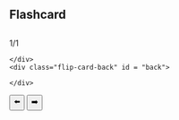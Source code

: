 ## Flashcard

<link rel="stylesheet" href="{{ '/assets/css/flashcard.css?v=' | append: site.github.build_revision | relative_url }}">
<h2 id="set-name"></h2>
<p id="counter">1/1</p>
<div class="flip-card" id="flipcard" name="flipcard">
  <div class="flip-card-inner" id="inner-flipcard" onclick="flipCard()">
    <div class="flip-card-front" id = "front">
      
    </div>
    <div class="flip-card-back" id = "back">

    </div>
  </div>
</div>
<button onclick="backward()">⬅️</button>
<button onclick="forward()">➡️</button>

<button class="answer-btn" style="display: none;" onclick="sendIncorrect()">❌</button>
<button class="answer-btn" style="display: none;" onclick="sendCorrect()">☑️</button>


<script>
  var isLoggedIn = false;

  fetch("https://csa-backend.rohanj.dev/api/login/getYourUser",
    { 
        method: 'POST',  
        headers: {
            'Content-Type': 'application/json'
        },
        body: '{}',
        credentials: 'include'
        }
        ).then(data => {
            if (data.status != 200) {
            window.location.href = "/login"
            data.json().then(console.log)
            } else {
              isLoggedIn = true;
            return data.json()
            }
    })

  var flipped = false
  const flipCard = () => {
    flipped = !flipped
    document.getElementById("inner-flipcard").classList.toggle("flipped")
    if (isLoggedIn) {
      for (b of document.getElementsByClassName("answer-btn")) {
        b.style.display = b.style.display === "none" ? "inline-block" : "none";
      }
    }
  }


  var currentUrl = window.location.href;
  let url = new URL(currentUrl);                                                  
  let urlParams = new URLSearchParams(url.search); 


  const ID = parseInt(urlParams.get('id')); // will be inputted by user later
  if (ID === null || isNaN(ID)) {
    window.location.pathname = "/search.html";
  }
  var flashcards = [];
  var currentFlashcard = 0;

  fetch("https://csa-backend.rohanj.dev/api/flashcard/getFlashcardSet",
    { 
      method: 'POST',  
      headers: {
        'Content-Type': 'application/json'
      },
      credentials: 'include',
      body: JSON.stringify({id: ID})
    }
  ).then(response => {
    response.json().then(data => {
      console.log(data);
      const flashcardSet = data.flashcards;
      flashcards = flashcardSet;
      document.getElementById("set-name").innerHTML = data.meta.name;
      document.getElementById("front").innerHTML = flashcardSet[0].front;
      document.getElementById("back").innerHTML = flashcardSet[0].back;
      document.getElementById("counter").innerHTML = "1/" + flashcardSet.length;

      document.getElementsByName("flipcard")[0].id = flashcardSet[0].id;
      
      flashcardSet.forEach((flashcard, index) => {
        console.log(flashcard);
        console.log(flashcard.front);
      })
    })
  })

  function forward() {
    if (currentFlashcard >= flashcards.length-1) {
      return;
    }
    currentFlashcard++;

    setTimeout(() => {
      document.getElementById("front").innerHTML = flashcards[currentFlashcard].front;
      document.getElementById("back").innerHTML = flashcards[currentFlashcard].back;
      document.getElementById("counter").innerHTML = (currentFlashcard+1) + "/" + flashcards.length;
      console.log(flashcards[currentFlashcard].id);
      document.getElementsByName("flipcard")[0].id = flashcards[currentFlashcard].id;
    }, flipped ? 275 : 0)

    if (flipped) {
      flipCard();
    }
  }

  function backward() {
    if (currentFlashcard <= 0) {
      return;
    }
    currentFlashcard--;

    setTimeout(() => {
      document.getElementById("front").innerHTML = flashcards[currentFlashcard].front;
      document.getElementById("back").innerHTML = flashcards[currentFlashcard].back;
      document.getElementById("counter").innerHTML = (currentFlashcard+1) + "/" + flashcards.length;
    }, flipped ? 275 : 0)

    if (flipped) {
      flipCard();
    }
  }

  function sendIncorrect() {
    sendStats(false);
    forward();
  }

  function sendCorrect() {
    sendStats(true);
    forward();
  }

  function sendStats(isCorrect) {
    fetch("https://csa-backend.rohanj.dev/api/stats/createStats",
      { 
        method: 'POST',  
        headers: {
          'Content-Type': 'application/json'
        },
        credentials: 'include',
        body: JSON.stringify({email: "rohanj2006@gmail.com", password: "password", id: flashcards[currentFlashcard].id, correct: isCorrect})
      }
    ).then(response => {
      response.json().then(data => {
        console.log(data);
      })
    })
  }

</script>

<style>
</style>

